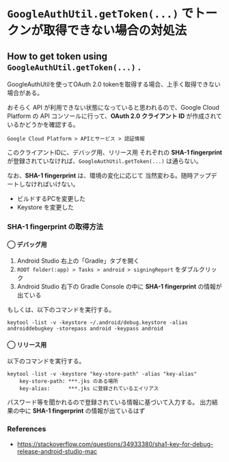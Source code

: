 # `GoogleAuthUtil.getToken(...)` でトークンが取得できない場合の対処法
## How to get token using `GoogleAuthUtil.getToken(...)` .


GoogleAuthUtilを使ってOAuth 2.0 tokenを取得する場合、上手く取得できない場合がある。

おそらく API が利用できない状態になっていると思われるので、Google Cloud Platform の API コンソールに行って、**OAuth 2.0 クライアント ID** が作成されているかどうかを確認する。

```
Google Cloud Platform > APIとサービス > 認証情報
```

このクライアントIDに、デバッグ用、リリース用 それぞれの **SHA-1 fingerprint** が登録されていなければ、`GoogleAuthUtil.getToken(...)` は通らない。

なお、**SHA-1 fingerprint** は、環境の変化に応じて 当然変わる。随時アップデートしなければいけない。

- ビルドするPCを変更した
- Keystore を変更した

### SHA-1 fingerprint の取得方法

#### ◯ デバッグ用
1. Android Studio 右上の「Gradle」タブを開く
2. `ROOT folder(:app) > Tasks > android > signingReport` をダブルクリック
3. Android Studio 右下の Gradle Console の中に **SHA-1 fingerprint** の情報が出ている

もしくは、以下のコマンドを実行する。

```
keytool -list -v -keystore ~/.android/debug.keystore -alias androiddebugkey -storepass android -keypass android
```


#### ◯ リリース用

以下のコマンドを実行する。
```
keytool -list -v -keystore "key-store-path" -alias "key-alias"
    key-store-path: ***.jks のある場所
    key-alias:      ***.jks に登録されているエイリアス
```
パスワード等を聞かれるので登録されている情報に基づいて入力する。
出力結果の中に **SHA-1 fingerprint** の情報が出ているはず



### References
- https://stackoverflow.com/questions/34933380/sha1-key-for-debug-release-android-studio-mac